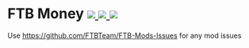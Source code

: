 # FTB Money [![](http://cf.way2muchnoise.eu/ftb-money-forge.svg) ![](https://cf.way2muchnoise.eu/packs/ftb-money-forge.svg) ![](http://cf.way2muchnoise.eu/versions/ftb-money-forge.svg)](https://www.curseforge.com/minecraft/mc-mods/ftb-money-forge)

Use https://github.com/FTBTeam/FTB-Mods-Issues for any mod issues
